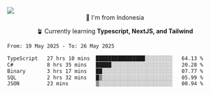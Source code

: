 
<img align = "center" src="https://readme-typing-svg.herokuapp.com?font=Fira+Code&size=25&pause=1000&color=00F713&center=true&vCenter=true&random=false&width=850&height=70&lines=Hi+There+%F0%9F%91%8B%2C+Im+Julian+Caesar;"/>
<br>

<div align = "center">
  📌 I'm from Indonesia
  
  🪴 Currently learning **Typescript, NextJS, and Tailwind**
</div>

<!--START_SECTION:waka-->

```txt
From: 19 May 2025 - To: 26 May 2025

TypeScript   27 hrs 10 mins  ████████████████░░░░░░░░░   64.13 %
C#           8 hrs 35 mins   █████░░░░░░░░░░░░░░░░░░░░   20.28 %
Binary       3 hrs 17 mins   ██░░░░░░░░░░░░░░░░░░░░░░░   07.77 %
SQL          2 hrs 32 mins   █▒░░░░░░░░░░░░░░░░░░░░░░░   05.99 %
JSON         23 mins         ▒░░░░░░░░░░░░░░░░░░░░░░░░   00.94 %
```

<!--END_SECTION:waka-->
